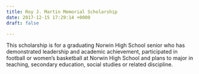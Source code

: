 ```yaml
---
title: Roy J. Martin Memorial Scholarship
date: 2017-12-15 17:29:14 +0000
draft: false

---
```

This scholarship is for a graduating Norwin High School senior who has demonstrated leadership and academic achievement, participated in football or women’s basketball at Norwin High School and plans to major in teaching, secondary education, social studies or related discipline.